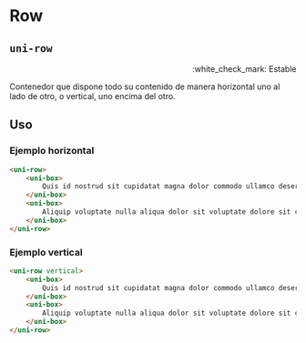 Row
===================
`uni-row`
---
<p align=right>:white_check_mark: Estable</p>

Contenedor que dispone todo su contenido de manera horizontal uno al lado de otro, o vertical, uno encima del otro.

## Uso

### Ejemplo horizontal

```html
<uni-row>
    <uni-box>
        Quis id nostrud sit cupidatat magna dolor commodo ullamco deserunt id est laboris pariatur.
    </uni-box>
    <uni-box>
        Aliquip voluptate nulla aliqua dolor sit voluptate dolore sit culpa voluptate commodo.
    </uni-box>
</uni-row>
```

### Ejemplo vertical

```html
<uni-row vertical>
    <uni-box>
        Quis id nostrud sit cupidatat magna dolor commodo ullamco deserunt id est laboris pariatur.
    </uni-box>
    <uni-box>
        Aliquip voluptate nulla aliqua dolor sit voluptate dolore sit culpa voluptate commodo.
    </uni-box>
</uni-row>
```
